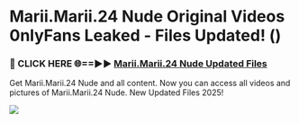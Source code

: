 # Marii.Marii.24 Nude Original Videos 0nlyFans Leaked - Files Updated! ()

<h3>🔴 CLICK HERE 🌐==►► <a href="https://tinyurl.com/2p9ay9w9" rel="nofollow">Marii.Marii.24 Nude Updated Files</a></h3>

Get Marii.Marii.24 Nude and all content. Now you can access all videos and pictures of Marii.Marii.24 Nude. New Updated Files 2025!

[![](https://i.imgur.com/KQgVmj3.gif)](https://tinyurl.com/2p9ay9w9)
